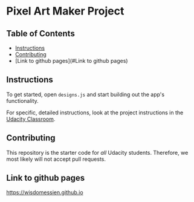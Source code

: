 # Pixel Art Maker Project

## Table of Contents

* [Instructions](#instructions)
* [Contributing](#contributing)
* [Link to github pages](#Link to github pages)

## Instructions

To get started, open `designs.js` and start building out the app's functionality.

For specific, detailed instructions, look at the project instructions in the [Udacity Classroom](https://classroom.udacity.com/me).

## Contributing

This repository is the starter code for _all_ Udacity students. Therefore, we most likely will not accept pull requests.

## Link to github pages

https://wisdomessien.github.io
